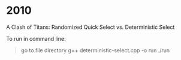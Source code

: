# 2010

A Clash of Titans: Randomized Quick Select vs. Deterministic Select

To run in command line:
> go to file directory
> g++ deterministic-select.cpp -o run
> ./run
